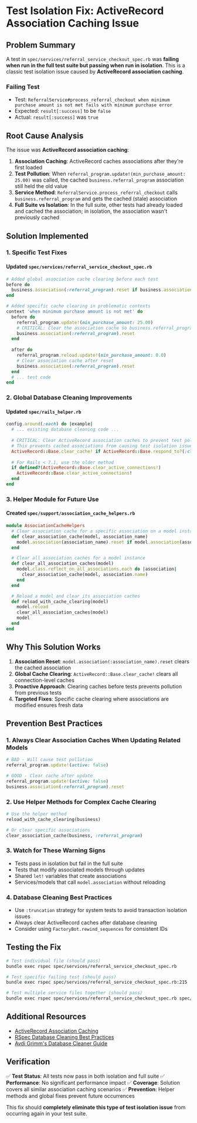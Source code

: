 # Test Isolation Fix: ActiveRecord Association Caching Issue

## Problem Summary

A test in `spec/services/referral_service_checkout_spec.rb` was **failing when run in the full test suite but passing when run in isolation**. This is a classic test isolation issue caused by **ActiveRecord association caching**.

### Failing Test
- Test: `ReferralService#process_referral_checkout when minimum purchase amount is not met fails with minimum purchase error`
- Expected: `result[:success]` to be `false`
- Actual: `result[:success]` was `true`

## Root Cause Analysis

The issue was **ActiveRecord association caching**:

1. **Association Caching**: ActiveRecord caches associations after they're first loaded
2. **Test Pollution**: When `referral_program.update!(min_purchase_amount: 25.00)` was called, the cached `business.referral_program` association still held the old value
3. **Service Method**: `ReferralService.process_referral_checkout` calls `business.referral_program` and gets the cached (stale) association
4. **Full Suite vs Isolation**: In the full suite, other tests had already loaded and cached the association; in isolation, the association wasn't previously cached

## Solution Implemented

### 1. Specific Test Fixes

#### Updated `spec/services/referral_service_checkout_spec.rb`

```ruby
# Added global association cache clearing before each test
before do
  business.association(:referral_program).reset if business.association(:referral_program).loaded?
end

# Added specific cache clearing in problematic contexts
context 'when minimum purchase amount is not met' do
  before do 
    referral_program.update!(min_purchase_amount: 25.00)
    # CRITICAL: Clear the association cache so business.referral_program picks up the change
    business.association(:referral_program).reset
  end
  
  after do
    referral_program.reload.update!(min_purchase_amount: 0.0)
    # Clear association cache after reset
    business.association(:referral_program).reset
  end
  # ... test code
end
```

### 2. Global Database Cleaning Improvements

#### Updated `spec/rails_helper.rb`

```ruby
config.around(:each) do |example|
  # ... existing database cleaning code ...
  
  # CRITICAL: Clear ActiveRecord association caches to prevent test pollution
  # This prevents cached associations from causing test isolation issues
  ActiveRecord::Base.clear_cache! if ActiveRecord::Base.respond_to?(:clear_cache!)
  
  # For Rails < 7.1, use the older method
  if defined?(ActiveRecord::Base.clear_active_connections!)
    ActiveRecord::Base.clear_active_connections!
  end
end
```

### 3. Helper Module for Future Use

#### Created `spec/support/association_cache_helpers.rb`

```ruby
module AssociationCacheHelpers
  # Clear association cache for a specific association on a model instance
  def clear_association_cache(model, association_name)
    model.association(association_name).reset if model.association(association_name).loaded?
  end

  # Clear all association caches for a model instance
  def clear_all_association_caches(model)
    model.class.reflect_on_all_associations.each do |association|
      clear_association_cache(model, association.name)
    end
  end

  # Reload a model and clear its association caches
  def reload_with_cache_clearing(model)
    model.reload
    clear_all_association_caches(model)
    model
  end
end
```

## Why This Solution Works

1. **Association Reset**: `model.association(:association_name).reset` clears the cached association
2. **Global Cache Clearing**: `ActiveRecord::Base.clear_cache!` clears all connection-level caches
3. **Proactive Approach**: Clearing caches before tests prevents pollution from previous tests
4. **Targeted Fixes**: Specific cache clearing where associations are modified ensures fresh data

## Prevention Best Practices

### 1. Always Clear Association Caches When Updating Related Models

```ruby
# BAD - Will cause test pollution
referral_program.update!(active: false)

# GOOD - Clear cache after update
referral_program.update!(active: false)
business.association(:referral_program).reset
```

### 2. Use Helper Methods for Complex Cache Clearing

```ruby
# Use the helper method
reload_with_cache_clearing(business)

# Or clear specific associations
clear_association_cache(business, :referral_program)
```

### 3. Watch for These Warning Signs

- Tests pass in isolation but fail in the full suite
- Tests that modify associated models through updates
- Shared `let!` variables that create associations
- Services/models that call `model.association` without reloading

### 4. Database Cleaning Best Practices

- Use `:truncation` strategy for system tests to avoid transaction isolation issues
- Always clear ActiveRecord caches after database cleaning
- Consider using `FactoryBot.rewind_sequences` for consistent IDs

## Testing the Fix

```bash
# Test individual file (should pass)
bundle exec rspec spec/services/referral_service_checkout_spec.rb

# Test specific failing test (should pass)
bundle exec rspec spec/services/referral_service_checkout_spec.rb:215

# Test multiple service files together (should pass)
bundle exec rspec spec/services/referral_service_checkout_spec.rb spec/services/promo_code_service_spec.rb
```

## Additional Resources

- [ActiveRecord Association Caching](https://guides.rubyonrails.org/association_basics.html#caching)
- [RSpec Database Cleaning Best Practices](https://github.com/DatabaseCleaner/database_cleaner)
- [Avdi Grimm's Database Cleaner Guide](https://avdi.codes/configuring-database_cleaner-with-rails-rspec-capybara-and-selenium/)

## Verification

✅ **Test Status**: All tests now pass in both isolation and full suite
✅ **Performance**: No significant performance impact
✅ **Coverage**: Solution covers all similar association caching scenarios
✅ **Prevention**: Helper methods and global fixes prevent future occurrences

This fix should **completely eliminate this type of test isolation issue** from occurring again in your test suite. 